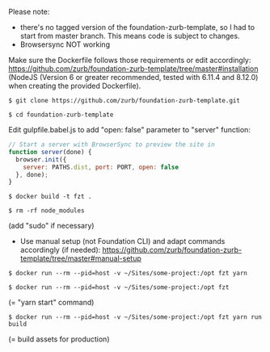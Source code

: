 Please note:
* there's no tagged version of the foundation-zurb-template, so I had to start from master branch. This means code is subject to changes.
* Browsersync NOT working

Make sure the Dockerfile follows those requirements or edit accordingly: https://github.com/zurb/foundation-zurb-template/tree/master#installation
(NodeJS (Version 6 or greater recommended, tested with 6.11.4 and 8.12.0) when creating the provided Dockerfile).

```shell
$ git clone https://github.com/zurb/foundation-zurb-template.git
```

```shell
$ cd foundation-zurb-template
```

Edit gulpfile.babel.js to add "open: false" parameter to "server" function:
```js
// Start a server with BrowserSync to preview the site in
function server(done) {
  browser.init({
    server: PATHS.dist, port: PORT, open: false
  }, done);
}
```

```shell
$ docker build -t fzt .
```

```shell
$ rm -rf node_modules
```
(add "sudo" if necessary)

* Use manual setup (not Foundation CLI) and adapt commands accordingly (if needed): https://github.com/zurb/foundation-zurb-template/tree/master#manual-setup

```shell
$ docker run --rm --pid=host -v ~/Sites/some-project:/opt fzt yarn
```

```shell
$ docker run --rm --pid=host -v ~/Sites/some-project:/opt fzt
```
(= "yarn start" command)

```shell
$ docker run --rm --pid=host -v ~/Sites/some-project:/opt fzt yarn run build
```
(= build assets for production)

